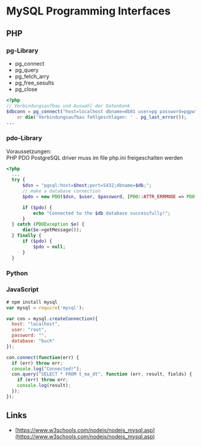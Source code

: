 # MySQL Programming Interfaces

## PHP

### pg-Library

- pg_connect
- pg_query
- pg_fetch_arry
- pg_free_sesults
- pg_close

```php
<?php
// Verbindungsaufbau und Auswahl der Datenbank
$dbconn = pg_connect("host=localhost dbname=db01 user=pg password=pgpw")
    or die('Verbindungsaufbau fehlgeschlagen: ' . pg_last_error());
...
```

### pdo-Library

Voraussetzungen:<br>
PHP PDO PostgreSQL driver muss im file php.ini freigeschalten werden

```php
<?php
  ...
  try {
	  $dsn = "pgsql:host=$host;port=5432;dbname=$db;";
	  // make a database connection
	  $pdo = new PDO($dsn, $user, $password, [PDO::ATTR_ERRMODE => PDO::ERRMODE_EXCEPTION]);

	  if ($pdo) {
		  echo "Connected to the $db database successfully!";
	  }
  } catch (PDOException $e) {
	  die($e->getMessage());
  } finally {
	  if ($pdo) {
		  $pdo = null;
	  }
  }
```

### Python

### JavaScript

```javascript
# npm install mysql
var mysql = require('mysql');

var con = mysql.createConnection({
  host: "localhost",
  user: "root",
  password: "",
  database: "buch"
});

con.connect(function(err) {
  if (err) throw err;
  console.log("Connected!");
  con.query("SELECT * FROM t_ma_dt", function (err, result, fields) {
    if (err) throw err;
    console.log(result);
  });
});
```

## Links

- [https://www.w3schools.com/nodejs/nodejs_mysql.asp](https://www.w3schools.com/nodejs/nodejs_mysql.asp)
